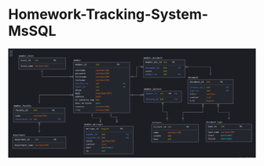 # Homework-Tracking-System-MsSQL

![cover](https://github.com/mertfozzy/Homework-Tracking-System-MsSQL/blob/main/database-design.png?raw=true)

